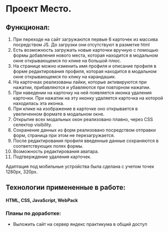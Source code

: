 # Проект Место.

## Функционал:
1. При переходе на сайт загружаются первые 6 карточек из массива посредством JS. До загрузки они отсутствуют в разметке html
2. Есть возможность загружать новые карточки вручную с помощью формы добавления нового места, которая находится в модальном окне открывающемся по клике на большой плюс. 
3. На странице можно изменить имя профиля и описание профиля в форме редактирования профиля, которая находится в модальном окне открывающемся по клику на карандашик.
4. На карточках реализованы лайки, которые активируются при нажатии, прибавляются и убавляются при повторном нажатии.
5. При наведении на карточку на ней появляется иконка удаления карточки. При нажатии на эту иконку удаляется карточка на которой находилась эта иконка.
6. При клике на изображение в карточке оно открывается в увеличенном формате в модальном окне.
7. Открытие всех модальных окон реализовано плавно, через CSS селектор visibility.
8. Сохранение данных из форм реализовано посредством отправки форм, страница при этом не перезагружается.
9. После редактирования профиля введенные данные сохраняются в соответствующих полях формы.
10. Возможность редактирования аватара.
11. Подтверждение удаления карточек.

Адаптация под мобильные устройства была сделана с учетом точек 1280px, 320px.

## Технологии примененные в работе:
#### HTML, CSS, JavaScript, WebPack

### Планы по доработке:
* Выложить сайт на сервер яндекс практикума в общий доступ
